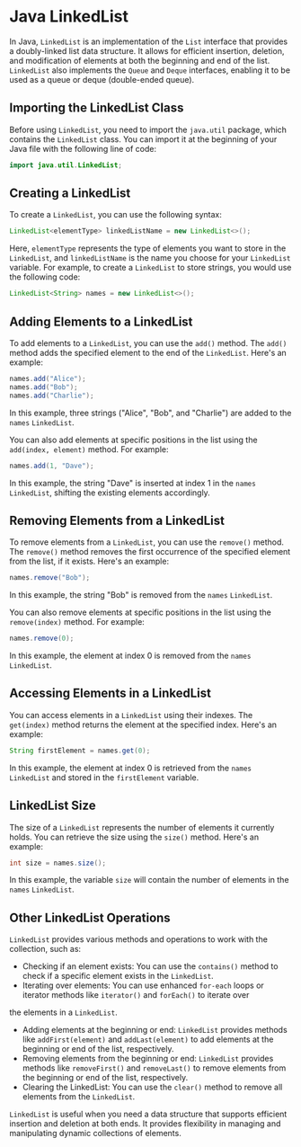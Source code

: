 # Java LinkedList

In Java, `LinkedList` is an implementation of the `List` interface that provides a doubly-linked list data structure. It allows for efficient insertion, deletion, and modification of elements at both the beginning and end of the list. `LinkedList` also implements the `Queue` and `Deque` interfaces, enabling it to be used as a queue or deque (double-ended queue). 

## Importing the LinkedList Class

Before using `LinkedList`, you need to import the `java.util` package, which contains the `LinkedList` class. You can import it at the beginning of your Java file with the following line of code:

```java
import java.util.LinkedList;
```

## Creating a LinkedList

To create a `LinkedList`, you can use the following syntax:

```java
LinkedList<elementType> linkedListName = new LinkedList<>();
```

Here, `elementType` represents the type of elements you want to store in the `LinkedList`, and `linkedListName` is the name you choose for your `LinkedList` variable. For example, to create a `LinkedList` to store strings, you would use the following code:

```java
LinkedList<String> names = new LinkedList<>();
```

## Adding Elements to a LinkedList

To add elements to a `LinkedList`, you can use the `add()` method. The `add()` method adds the specified element to the end of the `LinkedList`. Here's an example:

```java
names.add("Alice");
names.add("Bob");
names.add("Charlie");
```

In this example, three strings ("Alice", "Bob", and "Charlie") are added to the `names` `LinkedList`.

You can also add elements at specific positions in the list using the `add(index, element)` method. For example:

```java
names.add(1, "Dave");
```

In this example, the string "Dave" is inserted at index 1 in the `names` `LinkedList`, shifting the existing elements accordingly.

## Removing Elements from a LinkedList

To remove elements from a `LinkedList`, you can use the `remove()` method. The `remove()` method removes the first occurrence of the specified element from the list, if it exists. Here's an example:

```java
names.remove("Bob");
```

In this example, the string "Bob" is removed from the `names` `LinkedList`.

You can also remove elements at specific positions in the list using the `remove(index)` method. For example:

```java
names.remove(0);
```

In this example, the element at index 0 is removed from the `names` `LinkedList`.

## Accessing Elements in a LinkedList

You can access elements in a `LinkedList` using their indexes. The `get(index)` method returns the element at the specified index. Here's an example:

```java
String firstElement = names.get(0);
```

In this example, the element at index 0 is retrieved from the `names` `LinkedList` and stored in the `firstElement` variable.

## LinkedList Size

The size of a `LinkedList` represents the number of elements it currently holds. You can retrieve the size using the `size()` method. Here's an example:

```java
int size = names.size();
```

In this example, the variable `size` will contain the number of elements in the `names` `LinkedList`.

## Other LinkedList Operations

`LinkedList` provides various methods and operations to work with the collection, such as:

- Checking if an element exists: You can use the `contains()` method to check if a specific element exists in the `LinkedList`.
- Iterating over elements: You can use enhanced `for-each` loops or iterator methods like `iterator()` and `forEach()` to iterate over

 the elements in a `LinkedList`.
- Adding elements at the beginning or end: `LinkedList` provides methods like `addFirst(element)` and `addLast(element)` to add elements at the beginning or end of the list, respectively.
- Removing elements from the beginning or end: `LinkedList` provides methods like `removeFirst()` and `removeLast()` to remove elements from the beginning or end of the list, respectively.
- Clearing the LinkedList: You can use the `clear()` method to remove all elements from the `LinkedList`.

`LinkedList` is useful when you need a data structure that supports efficient insertion and deletion at both ends. It provides flexibility in managing and manipulating dynamic collections of elements.